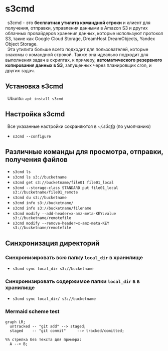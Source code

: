 # s3cmd
&ensp;s3cmd - это **бесплатная утилита командной строки** и клиент для получения, отправки, управления данными в Amazon S3 и других облачных провайдеров хранения данных, которые используют протокол S3, такие как Google Cloud Storage, DreamHost DreamObjects, Yandex Object Storage.  
&ensp;Эта утилита больше всего подходит для пользователей, которые знакомы с командной строкой. Также она идеально подходит для выполнения задач в скриптах, к примеру, **автоматического резервного копирования данных в S3**, запущенных через планировщик cron, и других задач.

## Установка s3cmd

&ensp;Ubuntu: `apt install s3cmd`

## Настройка s3cmd
&ensp;Все указанные настройки сохраняются в *~/.s3cfg* (по умолчанию)

- `s3cmd --configure`

## Различные команды для просмотра, отправки, получения файлов

- `s3cmd ls`
- `s3cmd ls s3://bucketname`
- `s3cmd get s3://bucketname/file01 file01_local`
- `s3cmd --storage-class STANDARD put file01_local s3://bucketname/file01_remote`
- `s3cmd du s3://bucketname`
- `s3cmd info s3://bucketname/`
- `s3cmd info s3://bucketname/filename`
- `s3cmd modify --add-header=x-amz-meta-KEY:value s3://bucketname/remotefile`
- `s3cmd modify --remove-header=x-amz-meta-KEY s3://bucketname/remotefile`

## Синхронизация директорий

### Синхронизировать всю папку `local_dir` в хранилище
- `s3cmd sync local_dir s3://bucketname`

### Синхронизировать содержимое папки `local_dir` в в хранилище
- `s3cmd sync local_dir/ s3://bucketname`


### Mermaid scheme test
```mermaid
graph LR;
  untracked -- "git add" --> staged;
  staged    -- "git commit"     --> tracked/comitted;

%% стрелка без текста для примера: 
  A --> B;
``` 
